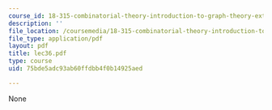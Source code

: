 ```yaml
---
course_id: 18-315-combinatorial-theory-introduction-to-graph-theory-extremal-and-enumerative-combinatorics-spring-2005
description: ''
file_location: /coursemedia/18-315-combinatorial-theory-introduction-to-graph-theory-extremal-and-enumerative-combinatorics-spring-2005/75bde5adc93ab60ffdbb4f0b14925aed_lec36.pdf
file_type: application/pdf
layout: pdf
title: lec36.pdf
type: course
uid: 75bde5adc93ab60ffdbb4f0b14925aed

---
```

None